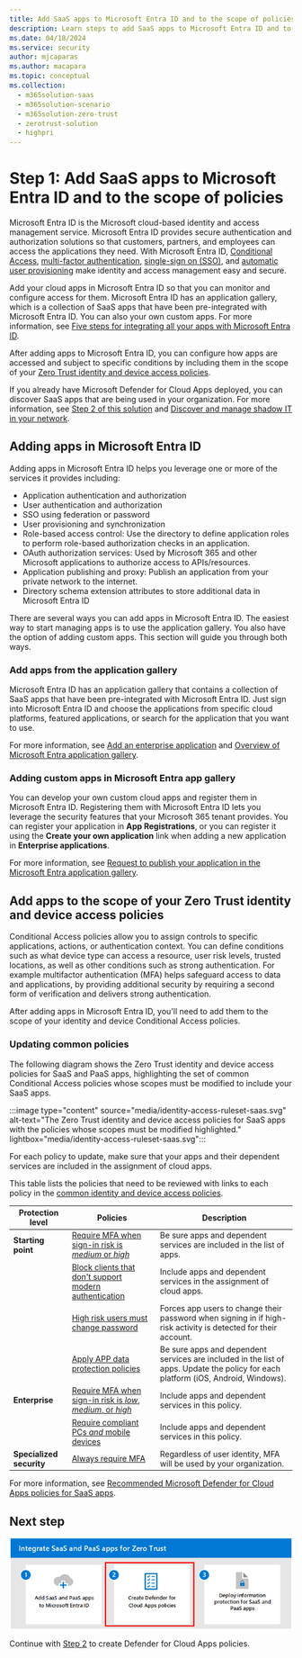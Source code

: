 ```yaml
---
title: Add SaaS apps to Microsoft Entra ID and to the scope of policies 
description: Learn steps to add SaaS apps to Microsoft Entra ID and to the scope of identity and device policies.
ms.date: 04/18/2024
ms.service: security
author: mjcaparas
ms.author: macapara
ms.topic: conceptual
ms.collection:
  -	m365solution-saas
  -	m365solution-scenario
  -	m365solution-zero-trust
  -	zerotrust-solution
  - highpri
---
```


# Step 1: Add SaaS apps to Microsoft Entra ID and to the scope of policies 

<!---
Many organizations rely on SaaS apps to run business workflows. The ease of use, cost effectiveness, and scalability makes it a viable solution for organizations to adopt. Because of the amount information and access to valuable resources these apps have, proper measures must be in place to secure these business-critical apps.
--->

Microsoft Entra ID is the Microsoft cloud-based identity and access management service. Microsoft Entra ID provides secure authentication and authorization solutions so that customers, partners, and employees can access the applications they need. With Microsoft Entra ID, [Conditional Access](/azure/active-directory/conditional-access/overview), [multi-factor authentication](/azure/active-directory/authentication/concept-mfa-howitworks), [single-sign on (SSO)](/azure/active-directory/hybrid/how-to-connect-sso), and [automatic user provisioning](/azure/active-directory/app-provisioning/user-provisioning) make identity and access management easy and secure.

Add your cloud apps in Microsoft Entra ID so that you can monitor and configure access for them. Microsoft Entra ID has an application gallery, which is a collection of SaaS apps that have been pre-integrated with Microsoft Entra ID. You can also your own custom apps. For more information, see [Five steps for integrating all your apps with Microsoft Entra ID](/azure/active-directory/fundamentals/five-steps-to-full-application-integration-with-azure-ad).

After adding apps to Microsoft Entra ID, you can configure how apps are accessed and subject to specific conditions by including them in the scope of your [Zero Trust identity and device access policies](/microsoft-365/security/office-365-security/zero-trust-identity-device-access-policies-overview). 

If you already have Microsoft Defender for Cloud Apps deployed, you can discover SaaS apps that are being used in your organization. For more information, see [Step 2 of this solution](create-policies.md) and [Discover and manage shadow IT in your network](/defender-cloud-apps/tutorial-shadow-it).

<a name='adding-apps-in-azure-ad'></a>

## Adding apps in Microsoft Entra ID

Adding apps in Microsoft Entra ID helps you leverage one or more of the services it provides including:

- Application authentication and authorization
- User authentication and authorization
- SSO using federation or password
- User provisioning and synchronization
- Role-based access control: Use the directory to define application roles to perform role-based authorization checks in an application.
- OAuth authorization services: Used by Microsoft 365 and other Microsoft applications to authorize access to APIs/resources.
- Application publishing and proxy: Publish an application from your private network to the internet.
- Directory schema extension attributes to store additional data in Microsoft Entra ID

There are several ways you can add apps in Microsoft Entra ID. The easiest way to start managing apps is to use the application gallery. You also have the option of adding custom apps. This section will guide you through both ways. 

### Add apps from the application gallery

Microsoft Entra ID has an application gallery that contains a collection of SaaS apps that have been pre-integrated with Microsoft Entra ID. Just sign into Microsoft Entra ID and choose the applications from specific cloud platforms, featured applications, or search for the application that you want to use.

For more information, see [Add an enterprise application](/azure/active-directory/manage-apps/add-application-portal#add-an-enterprise-application) and [Overview of Microsoft Entra application gallery](/azure/active-directory/manage-apps/overview-application-gallery).

<a name='adding-custom-apps-in-azure-ad-app-gallery'></a>

### Adding custom apps in Microsoft Entra app gallery

You can develop your own custom cloud apps and register them in Microsoft Entra ID. Registering them with Microsoft Entra ID lets you leverage the security features that your Microsoft 365 tenant provides. You can register your application in **App Registrations**, or you can register it using the **Create your own application** link when adding a new application in **Enterprise applications**.

For more information, see [Request to publish your application in the Microsoft Entra application gallery](/azure/active-directory/manage-apps/v2-howto-app-gallery-listing).

## Add apps to the scope of your Zero Trust identity and device access policies

Conditional Access policies allow you to assign controls to specific applications, actions, or authentication context. You can define conditions such as what device type can access a resource, user risk levels, trusted locations, as well as other conditions such as strong authentication. For example multifactor authentication (MFA) helps safeguard access to data and applications, by providing additional security by requiring a second form of verification and delivers strong authentication. 

After adding apps in Microsoft Entra ID, you'll need to add them to the scope of your identity and device Conditional Access policies. 

### Updating common policies 

The following diagram shows the Zero Trust identity and device access policies for SaaS and PaaS apps, highlighting the set of common Conditional Access policies whose scopes must be modified to include your SaaS apps.

:::image type="content" source="media/identity-access-ruleset-saas.svg" alt-text="The Zero Trust identity and device access policies for SaaS apps with the policies whose scopes must be modified highlighted." lightbox="media/identity-access-ruleset-saas.svg":::

For each policy to update, make sure that your apps and their dependent services are included in the assignment of cloud apps.

This table lists the policies that need to be reviewed with links to each policy in the [common identity and device access policies](/microsoft-365/security/office-365-security/microsoft-365-policies-configurations).

|Protection level|Policies|Description|
|---|---|---|
| **Starting point** | [Require MFA when sign-in risk is *medium* or *high*](/microsoft-365/security/office-365-security/identity-access-policies#require-mfa-based-on-sign-in-risk) | Be sure apps and dependent services are included in the list of apps. |
| | [Block clients that don't support modern authentication](/microsoft-365/security/office-365-security/identity-access-policies#block-clients-that-dont-support-multi-factor) | Include apps and dependent services in the assignment of cloud apps.|
| | [High risk users must change password](/microsoft-365/security/office-365-security/identity-access-policies#high-risk-users-must-change-password) | Forces app users to change their password when signing in if high-risk activity is detected for their account. |
| | [Apply APP data protection policies](/microsoft-365/security/office-365-security/identity-access-policies#apply-app-data-protection-policies) | Be sure apps and dependent services are included in the list of apps. Update the policy for each platform (iOS, Android, Windows). |
| **Enterprise** | [Require MFA when sign-in risk is *low*, *medium*, or *high*](/microsoft-365/security/office-365-security/identity-access-policies#require-mfa-based-on-sign-in-risk) | Include apps and dependent services in this policy. |
| | [Require compliant PCs *and* mobile devices](/microsoft-365/security/office-365-security/identity-access-policies#require-compliant-pcs-and-mobile-devices) | Include apps and dependent services in this policy. |
| **Specialized security** | [Always require MFA](/microsoft-365/security/office-365-security/identity-access-policies#require-mfa-based-on-sign-in-risk) | Regardless of user identity, MFA will be used by your organization.  |

For more information, see [Recommended Microsoft Defender for Cloud Apps policies for SaaS apps](/microsoft-365/security/office-365-security/mcas-saas-access-policies). 

## Next step

[![The steps for integrating and protecting SaaS apps with Step 2 hightlighted.](./media/saas-zt-steps-2.png)](create-policies.md)

Continue with [Step 2](create-policies.md) to create Defender for Cloud Apps policies.
